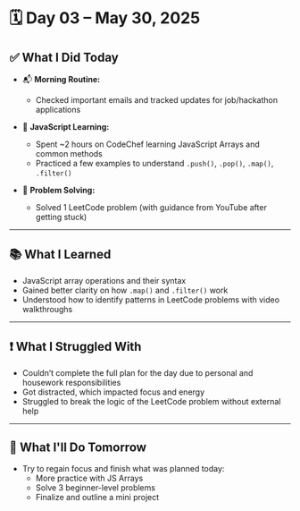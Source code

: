 # 🗓️ Day 03 – May 30, 2025

## ✅ What I Did Today

- 📬 **Morning Routine:**
  - Checked important emails and tracked updates for job/hackathon applications

- 📘 **JavaScript Learning:**
  - Spent ~2 hours on CodeChef learning JavaScript Arrays and common methods
  - Practiced a few examples to understand `.push()`, `.pop()`, `.map()`, `.filter()`

- 🧠 **Problem Solving:**
  - Solved 1 LeetCode problem (with guidance from YouTube after getting stuck)

---

## 📚 What I Learned

- JavaScript array operations and their syntax
- Gained better clarity on how `.map()` and `.filter()` work
- Understood how to identify patterns in LeetCode problems with video walkthroughs

---

## ❗ What I Struggled With

- Couldn’t complete the full plan for the day due to personal and housework responsibilities
- Got distracted, which impacted focus and energy
- Struggled to break the logic of the LeetCode problem without external help

---

## 🧠 What I'll Do Tomorrow

- Try to regain focus and finish what was planned today:
  - More practice with JS Arrays
  - Solve 3 beginner-level problems
  - Finalize and outline a mini project
